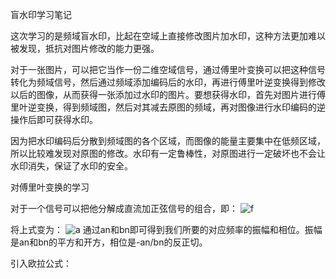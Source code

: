 盲水印学习笔记

这次学习的是频域盲水印，比起在空域上直接修改图片加水印，这种方法更加难以被发现，抵抗对图片修改的能力更强。


对于一张图片，可以把它当作一份二维空域信号，通过傅里叶变换可以把这种信号转化为频域信号，然后通过频域添加编码后的水印，再进行傅里叶逆变换得到修改以后的图像，从而获得一张添加过水印的图片。要想获得水印，首先对图片进行傅里叶逆变换，得到频域图，然后对其减去原图的频域，再对图像进行水印编码的逆操作后即可获得水印。

因为把水印编码后分散到频域图的各个区域，而图像的能量主要集中在低频区域，所以比较难发现对原图的修改。水印有一定鲁棒性，对原图进行一定破坏也不会让水印消失，保证了水印的安全。

对傅里叶变换的学习

对于一个信号可以把他分解成直流加正弦信号的组合，即：
![f](https://github.com/fhdyd/learningblog/blob/gh-pages/images/f.png)

将上式变为：
![a](https://github.com/fhdyd/learningblog/blob/gh-pages/images/QQ%E5%9B%BE%E7%89%8720200930220245.png)
通过an和bn即可得到我们所要的对应频率的振幅和相位。振幅是an和bn的平方和开方，相位是-an/bn的反正切。

引入欧拉公式：
